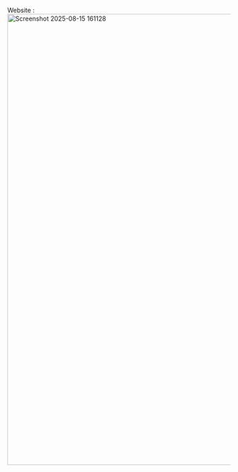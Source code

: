 Website : 
<img width="1886" height="1020" alt="Screenshot 2025-08-15 161128" src="https://github.com/user-attachments/assets/5cd35389-8a9e-4d75-8046-80e93498074d" />
